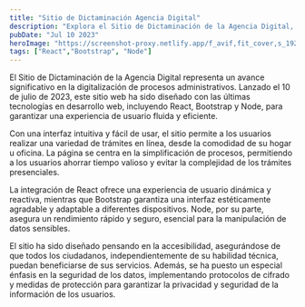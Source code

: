 ```yaml
---
title: "Sitio de Dictaminación Agencia Digital"
description: "Explora el Sitio de Dictaminación de la Agencia Digital, una plataforma avanzada que utiliza tecnologías de React, Bootstrap y Node para ofrecer una experiencia de usuario sin igual en la gestión y dictaminación de trámites digitales"
pubDate: "Jul 10 2023"
heroImage: "https://screenshot-proxy.netlify.app/f_avif,fit_cover,s_1920x1200/https://d33wubrfki0l68.cloudfront.net/658f26eea5b908000897b9d4/screenshot_2023-12-29-20-07-58-0000.webp"
tags: ["React","Bootstrap", "Node"]
---
```


El Sitio de Dictaminación de la Agencia Digital representa un avance significativo en la digitalización de procesos administrativos. Lanzado el 10 de julio de 2023, este sitio web ha sido diseñado con las últimas tecnologías en desarrollo web, incluyendo React, Bootstrap y Node, para garantizar una experiencia de usuario fluida y eficiente.

Con una interfaz intuitiva y fácil de usar, el sitio permite a los usuarios realizar una variedad de trámites en línea, desde la comodidad de su hogar u oficina. La página se centra en la simplificación de procesos, permitiendo a los usuarios ahorrar tiempo valioso y evitar la complejidad de los trámites presenciales.

La integración de React ofrece una experiencia de usuario dinámica y reactiva, mientras que Bootstrap garantiza una interfaz estéticamente agradable y adaptable a diferentes dispositivos. Node, por su parte, asegura un rendimiento rápido y seguro, esencial para la manipulación de datos sensibles.

El sitio ha sido diseñado pensando en la accesibilidad, asegurándose de que todos los ciudadanos, independientemente de su habilidad técnica, puedan beneficiarse de sus servicios. Además, se ha puesto un especial énfasis en la seguridad de los datos, implementando protocolos de cifrado y medidas de protección para garantizar la privacidad y seguridad de la información de los usuarios.